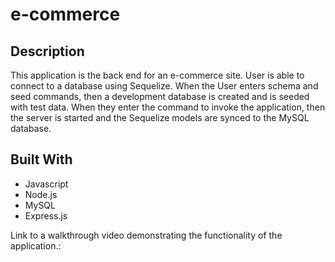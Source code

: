 # e-commerce

## Description 
This application is the back end for an e-commerce site. User is able to connect to a database using Sequelize. When the User enters schema and seed commands, then a development database is created and is seeded with test data. When they enter the command to invoke the application, then the server is started and the Sequelize models are synced to the MySQL database.

## Built With
* Javascript
* Node.js
* MySQL
* Express.js

Link to a walkthrough video demonstrating the functionality of the application.: